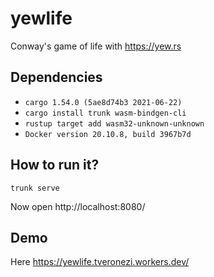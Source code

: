 # yewlife 

Conway's game of life with https://yew.rs

## Dependencies

* `cargo 1.54.0 (5ae8d74b3 2021-06-22)`
* `cargo install trunk wasm-bindgen-cli`
* `rustup target add wasm32-unknown-unknown`
* `Docker version 20.10.8, build 3967b7d`


## How to run it?

```shell script
trunk serve
```

Now open http://localhost:8080/

## Demo

Here https://yewlife.tveronezi.workers.dev/
